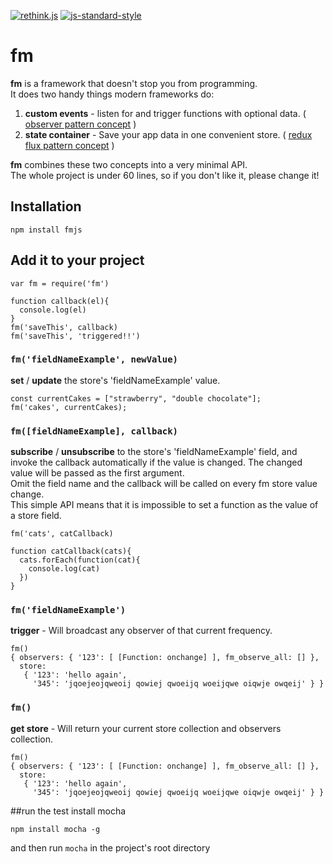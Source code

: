 [![rethink.js](https://img.shields.io/badge/rethink-js-yellow.svg)](https://github.com/rethinkjs/manifest)
[![js-standard-style](https://img.shields.io/badge/code%20style-standard-brightgreen.svg)](http://standardjs.com/)

# fm

__fm__ is a framework that doesn't stop you from programming.<br>
It does two handy things modern frameworks do:
1. __custom events__ - listen for and trigger functions with optional data. ( [observer pattern concept](https://addyosmani.com/resources/essentialjsdesignpatterns/book/#observerpatternjavascript) )
2. __state container__ - Save your app data in one convenient store. ( [redux flux pattern concept](http://redux.js.org/) )


__fm__ combines these two concepts into a very minimal API. <br>
The whole project is under 60 lines, so if you don't like it, please change it!
<!--
This was made as part of a tutorial exploring how to build a framework, the point of which is that we should learn to code first and not rely on frameworks as much - let's be programmers, not 'angular people' or 'react people'. __Read it here:__ [Build your own javascript framework!](http://system-art.io/fm) -->

## Installation

```
npm install fmjs

```
## Add it to your project
```
var fm = require('fm')

function callback(el){
  console.log(el)
}
fm('saveThis', callback)
fm('saveThis', 'triggered!!')
```


### `fm('fieldNameExample', newValue)`

__set__ / __update__ the store's 'fieldNameExample' value.
  ```
  const currentCakes = ["strawberry", "double chocolate"];
fm('cakes', currentCakes);
  ```
### `fm([fieldNameExample], callback)`

__subscribe__ / __unsubscribe__ to the store's 'fieldNameExample' field, and invoke the callback automatically if the value is changed. The changed value will be passed as the first argument.<br>
Omit the field name and the callback will be called on every fm store value change.<br>
This simple API means that it is impossible to set a function as the value of a store field.
```
fm('cats', catCallback)

function catCallback(cats){
  cats.forEach(function(cat){
    console.log(cat)
  })
}
```

### `fm('fieldNameExample')`

__trigger__ - Will broadcast any observer of that current frequency.
```
fm()
{ observers: { '123': [ [Function: onchange] ], fm_observe_all: [] },
  store:
   { '123': 'hello again',
     '345': 'jqoejeojqweoij qowiej qwoeijq woeijqwe oiqwje owqeij' } }
```

### `fm()`

__get store__ - Will return your current store collection and observers collection.
```
fm()
{ observers: { '123': [ [Function: onchange] ], fm_observe_all: [] },
  store:
   { '123': 'hello again',
     '345': 'jqoejeojqweoij qowiej qwoeijq woeijqwe oiqwje owqeij' } }
```

##run the test
install mocha
```
npm install mocha -g
```
and then run `mocha` in the project's root directory
